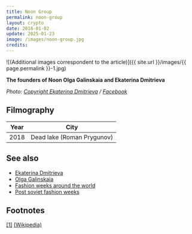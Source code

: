 ```yaml
---
title: Noon Group
permalink: noon-group
layout: crypto
date: 2018-01-02
update: 2025-01-23
image: /images/noon-group.jpg
credits:
---
```


![(Additional images correspondent to the article)]({{ site.url }}/images/{{ page.permalink }}-1.jpg)

**The founders of Noon Olga Galinskaia and Ekaterina Dmitrieva**

*Photo: [Copyright Ekaterina Dmitrieva](index) / [Facebook](https://www.facebook.com/photo.php?fbid=10215076171271328&set=a.2774084184912&type=3&theater)*

## Filmography

|Year|City|
|-|-|
|2018|Dead lake (Roman Prygunov)|

## See also

+ [Ekaterina Dmitrieva](dmitrieva-ekaterina)
+ [Olga Galinskaia](galinskaia-olga)
+ [Fashion weeks around the world](fashion-weeks-around-the-world)
+ [Post soviet fashion weeks](post-soviet-fashion-weeks)

## Footnotes

[[1]](#a1) <span id="f1"></span> [(Wikipedia)](index)
